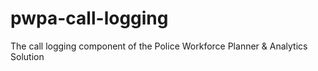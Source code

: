 # pwpa-call-logging
 The call logging component of the Police Workforce Planner & Analytics Solution
